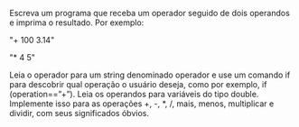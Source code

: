 <p>
Escreva um programa que receba um operador seguido de dois operandos e imprima o resultado. Por exemplo:
<p>"+ 100 3.14"</p>
<p>"* 4 5"</p>
Leia o operador para um string denominado operador e use um comando if para descobrir qual operação o usuário deseja, como por exemplo, if (operation==”+”). Leia os operandos para variáveis do tipo double. Implemente isso para as operações +, -, *, /, mais, menos, multiplicar e dividir, com seus significados óbvios.
</p>